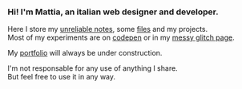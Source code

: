 ### Hi! I'm Mattia, an italian web designer and developer.

Here I store my [unreliable notes](https://github.com/lichfolky/grimoire), some [files](https://gist.github.com/lichfolky) and my projects.  
Most of my experiments are on [codepen](https://codepen.io/collection/pgyJoe) or in my [messy glitch page](https://glitch.com/@lichfolky). 

My [portfolio](https://mattiafolcarelli.me/) will always be under construction.  


I'm not responsable for any use of anything I share.  
But feel free to use it in any way.

<!--
**lichfolky/lichfolky** is a ✨ _special_ ✨ repository because its `README.md` (this file) appears on your GitHub profile.

Here are some ideas to get you started:

- 🔭 I’m currently working on ...
- 🌱 I’m currently learning ...
- 👯 I’m looking to collaborate on ...
- 🤔 I’m looking for help with ...
- 💬 Ask me about ...
- 📫 How to reach me: ...
- 😄 Pronouns: ...
- ⚡ Fun fact: ...
-->
